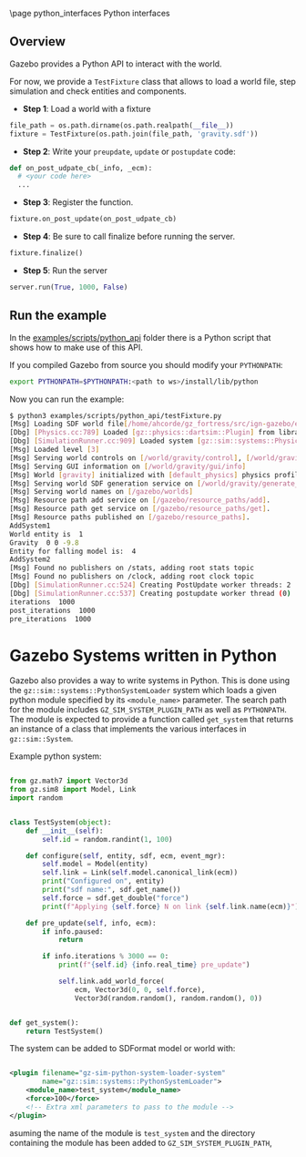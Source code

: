 \page python_interfaces Python interfaces

## Overview

Gazebo provides a Python API to interact with the world.

For now, we provide a `TestFixture` class that allows to load a world file,
step simulation and check entities and components.

 - **Step 1**: Load a world with a fixture

```python
file_path = os.path.dirname(os.path.realpath(__file__))
fixture = TestFixture(os.path.join(file_path, 'gravity.sdf'))
```

 - **Step 2**: Write your `preupdate`, `update` or `postupdate` code:

```python
def on_post_udpate_cb(_info, _ecm):
  # <your code here>
  ...
```

 - **Step 3**: Register the function.

```python
fixture.on_post_update(on_post_udpate_cb)
```

  - **Step 4**: Be sure to call finalize before running the server.

```python
fixture.finalize()
```

  - **Step 5**: Run the server

```python
server.run(True, 1000, False)
```

## Run the example

In the
[examples/scripts/python_api](https://github.com/gazebosim/gz-sim/tree/gz-sim8/examples/scripts/python_api)
folder there is a Python script that shows how to make use of this API.

If you compiled Gazebo from source you should modify your `PYTHONPATH`:

```bash
export PYTHONPATH=$PYTHONPATH:<path to ws>/install/lib/python
```

Now you can run the example:

```bash
$ python3 examples/scripts/python_api/testFixture.py
[Msg] Loading SDF world file[/home/ahcorde/gz_fortress/src/ign-gazebo/examples/scripts/python_api/gravity.sdf].
[Dbg] [Physics.cc:789] Loaded [gz::physics::dartsim::Plugin] from library [/home/ahcorde/gz_fortress/install/lib/gz-physics-5/engine-plugins/libgz-physics-dartsim-plugin.so]
[Dbg] [SimulationRunner.cc:909] Loaded system [gz::sim::systems::Physics] for entity [1]
[Msg] Loaded level [3]
[Msg] Serving world controls on [/world/gravity/control], [/world/gravity/control/state] and [/world/gravity/playback/control]
[Msg] Serving GUI information on [/world/gravity/gui/info]
[Msg] World [gravity] initialized with [default_physics] physics profile.
[Msg] Serving world SDF generation service on [/world/gravity/generate_world_sdf]
[Msg] Serving world names on [/gazebo/worlds]
[Msg] Resource path add service on [/gazebo/resource_paths/add].
[Msg] Resource path get service on [/gazebo/resource_paths/get].
[Msg] Resource paths published on [/gazebo/resource_paths].
AddSystem1
World entity is  1
Gravity  0 0 -9.8
Entity for falling model is:  4
AddSystem2
[Msg] Found no publishers on /stats, adding root stats topic
[Msg] Found no publishers on /clock, adding root clock topic
[Dbg] [SimulationRunner.cc:524] Creating PostUpdate worker threads: 2
[Dbg] [SimulationRunner.cc:537] Creating postupdate worker thread (0)
iterations  1000
post_iterations  1000
pre_iterations  1000
```

# Gazebo Systems written in Python

Gazebo also provides a way to write systems in Python. This is done using the
`gz::sim::systems::PythonSystemLoader` system which loads a given python module
specified by its `<module_name>` parameter. The search path for the module
includes `GZ_SIM_SYSTEM_PLUGIN_PATH` as well as `PYTHONPATH`. The module is
expected to provide a function called `get_system` that returns an instance of
a class that implements the various interfaces in `gz::sim::System`.

Example python system:

<!-- TODO(azeey) Allow including python files in doxygen -->
<!-- \include examples/scripts/python_api/systems/test_system.py -->
```python

from gz.math7 import Vector3d
from gz.sim8 import Model, Link
import random


class TestSystem(object):
    def __init__(self):
        self.id = random.randint(1, 100)

    def configure(self, entity, sdf, ecm, event_mgr):
        self.model = Model(entity)
        self.link = Link(self.model.canonical_link(ecm))
        print("Configured on", entity)
        print("sdf name:", sdf.get_name())
        self.force = sdf.get_double("force")
        print(f"Applying {self.force} N on link {self.link.name(ecm)}")

    def pre_update(self, info, ecm):
        if info.paused:
            return

        if info.iterations % 3000 == 0:
            print(f"{self.id} {info.real_time} pre_update")

            self.link.add_world_force(
                ecm, Vector3d(0, 0, self.force),
                Vector3d(random.random(), random.random(), 0))


def get_system():
    return TestSystem()
```

The system can be added to SDFormat model or world with:

```xml

<plugin filename="gz-sim-python-system-loader-system"
        name="gz::sim::systems::PythonSystemLoader">
    <module_name>test_system</module_name>
    <force>100</force>
    <!-- Extra xml parameters to pass to the module -->
</plugin>
```

asuming the name of the module is `test_system` and the directory containing
the module has been added to `GZ_SIM_SYSTEM_PLUGIN_PATH`,
